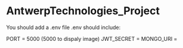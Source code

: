 # AntwerpTechnologies_Project

You should add a .env file
.env should include:

PORT = 5000 (5000 to dispaly image)
JWT_SECRET =
MONGO_URI =

